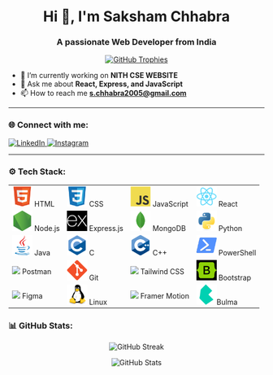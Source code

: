 <h1 align="center">Hi 👋, I'm Saksham Chhabra</h1>
<h3 align="center">A passionate Web Developer from India</h3>

<p align="center">
  <a href="https://github.com/ryo-ma/github-profile-trophy">
    <img src="https://github-profile-trophy.vercel.app/?username=saksham-chhabra&theme=onedark&row=1&column=6" alt="GitHub Trophies" />
  </a>
</p>

- 🔭 I’m currently working on **NITH CSE WEBSITE**  
- 💬 Ask me about **React, Express, and JavaScript**  
- 📫 How to reach me **s.chhabra2005@gmail.com**  

---

### 🌐 **Connect with me:**
<p align="left">
  <a href="https://www.linkedin.com/in/saksham-chhabra-2a034a280/" target="_blank">
    <img src="https://img.shields.io/badge/LinkedIn-0A66C2?style=for-the-badge&logo=linkedin&logoColor=white" alt="LinkedIn"/>
  </a>
  <a href="https://instagram.com/sakshamken" target="_blank">
    <img src="https://img.shields.io/badge/Instagram-E4405F?style=for-the-badge&logo=instagram&logoColor=white" alt="Instagram"/>
  </a>
</p>

---

### ⚙️ **Tech Stack:**
<table align="center">
  <tr>
    <td><img src="https://raw.githubusercontent.com/devicons/devicon/master/icons/html5/html5-original.svg" width="40"/> HTML</td>
    <td><img src="https://raw.githubusercontent.com/devicons/devicon/master/icons/css3/css3-original.svg" width="40"/> CSS</td>
    <td><img src="https://raw.githubusercontent.com/devicons/devicon/master/icons/javascript/javascript-original.svg" width="40"/> JavaScript</td>
    <td><img src="https://raw.githubusercontent.com/devicons/devicon/master/icons/react/react-original.svg" width="40"/> React</td>
  </tr>
  <tr>
    <td><img src="https://raw.githubusercontent.com/devicons/devicon/master/icons/nodejs/nodejs-original.svg" width="40"/> Node.js</td>
    <td><img src="https://raw.githubusercontent.com/devicons/devicon/master/icons/express/express-original.svg" width="40" style="filter: invert(100%)"/> Express.js</td>
    <td><img src="https://raw.githubusercontent.com/devicons/devicon/master/icons/mongodb/mongodb-original.svg" width="40"/> MongoDB</td>
    <td><img src="https://raw.githubusercontent.com/devicons/devicon/master/icons/python/python-original.svg" width="40"/> Python</td>
  </tr>
  <tr>
    <td><img src="https://raw.githubusercontent.com/devicons/devicon/master/icons/java/java-original.svg" width="40"/> Java</td>
    <td><img src="https://raw.githubusercontent.com/devicons/devicon/master/icons/c/c-original.svg" width="40"/> C</td>
    <td><img src="https://raw.githubusercontent.com/devicons/devicon/master/icons/cplusplus/cplusplus-original.svg" width="40"/> C++</td>
    <td><img src="https://raw.githubusercontent.com/devicons/devicon/master/icons/powershell/powershell-original.svg" width="40"/> PowerShell</td>
  </tr>
  <tr>
    <td><img src="https://www.vectorlogo.zone/logos/getpostman/getpostman-icon.svg" width="40"/> Postman</td>
    <td><img src="https://raw.githubusercontent.com/devicons/devicon/master/icons/git/git-original.svg" width="40"/> Git</td>
    <td><img src="https://www.vectorlogo.zone/logos/tailwindcss/tailwindcss-icon.svg" width="40"/> Tailwind CSS</td>
    <td><img src="https://raw.githubusercontent.com/devicons/devicon/master/icons/bootstrap/bootstrap-plain.svg" width="40" style="filter: invert(100%)"/> Bootstrap</td>
  </tr>
  <tr>
    <td><img src="https://www.vectorlogo.zone/logos/figma/figma-icon.svg" width="40"/> Figma</td>
    <td><img src="https://raw.githubusercontent.com/devicons/devicon/master/icons/linux/linux-original.svg" width="40"/> Linux</td>
    <td><img src="https://www.vectorlogo.zone/logos/framer/framer-icon.svg" width="40"/> Framer Motion</td>
    <td><img src="https://raw.githubusercontent.com/devicons/devicon/master/icons/bulma/bulma-plain.svg" width="40" />Bulma</td>
  </tr>
</table>



### 📊 **GitHub Stats:**
<p align="center"> <img src="https://github-readme-streak-stats.herokuapp.com/?user=saksham-chhabra&theme=dark&hide_border=true" alt="GitHub Streak" /> </p> <p align="center"> <img src="https://github-readme-stats.vercel.app/api?username=saksham-chhabra&show_icons=true&theme=dark&hide_border=true&include_all_commits=true&count_private=true" alt="GitHub Stats" /> </p> <p align="center"> </p>



